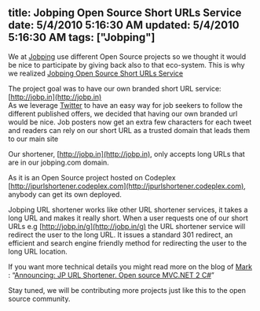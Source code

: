 title: Jobping Open Source Short URLs Service
date: 5/4/2010 5:16:30 AM
updated: 5/4/2010 5:16:30 AM
tags: ["Jobping"]
---
We at [Jobping](http://www.jobping.com/ "Jobping") use different Open Source projects so we thought it would be nice to participate by giving back also to that eco-system. This is why we realized [Jobping Open Source Short URLs Service](http://blog.jobping.com/2010/05/jobping-open-source-short-urls-service.html) 

The project goal was to have our own branded short URL service: [http://jobp.in](http://jobp.in)      
As we leverage [Twitter](http://twitter.com/jobping) to have an easy way for job seekers to follow the different published offers, we decided that having our own branded url would be nice. Job posters now get an extra few characters for each tweet and readers can rely on our short URL as a trusted domain that leads them to our main site

Our shortener, [http://jobp.in](http://jobp.in), only accepts long URLs that are in our jobping.com domain.

As it is an Open Source project hosted on Codeplex [http://jpurlshortener.codeplex.com](http://jpurlshortener.codeplex.com), anybody can get its own deployed.

Jobping URL shortener works like other URL shortener services, it takes a long URL and makes it really short. When a user requests one of our short URLs e.g [http://jobp.in/g](http://jobp.in/g) the URL shortener service will redirect the user to the long URL. It issues a standard 301 redirect, an efficient and search engine friendly method for redirecting the user to the long URL location.

If you want more technical details you might read more on the blog of [Mark]( http://markkemper1.blogspot.com/) : “[Announcing: JP URL Shortener. Open source MVC.NET 2 C#](http://markkemper1.blogspot.com/2010/05/announcing-jp-url-shortener-open-source.html)”

Stay tuned, we will be contributing more projects just like this to the open source community. 
